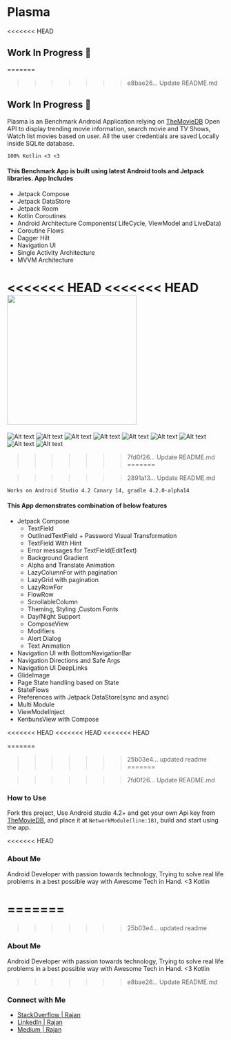 # Plasma
<<<<<<< HEAD

## Work In Progress 🚧
=======
>>>>>>> e8bae26... Update README.md

## Work In Progress 🚧

Plasma is an Benchmark Android Application relying on [TheMovieDB](https://www.themoviedb.org) Open API to display trending movie information, 
search movie and TV Shows, Watch list movies based on user. All the user credentials are saved Locally inside SQLite database.

```100% Kotlin <3 <3```

#### This Benchmark App is built using latest Android tools and Jetpack libraries. App Includes
- Jetpack Compose
- Jetpack DataStore
- Jetpack Room
- Kotlin Coroutines
- Android Architecture Components( LifeCycle, ViewModel and LiveData)
- Coroutine Flows
- Dagger Hilt
- Navigation UI
- Single Activity Architecture
- MVVM Architecture

<<<<<<< HEAD
<<<<<<< HEAD
<img src="/screenshots/demo.gif?raw=true" width="300"/>
=======
![Alt text](/screenshots/Screenshot_1604178812.png?raw=true)
![Alt text](/screenshots/trending.png?raw=true)
![Alt text](/screenshots/Screenshot_1604179071.png?raw=true)
![Alt text](/screenshots/Screenshot_1604178709.png?raw=true)
![Alt text](/screenshots/Screenshot_1604178759.png?raw=true)
![Alt text](/screenshots/Screenshot_1604178768.png?raw=true)
![Alt text](/screenshots/Screenshot_1604178773.png?raw=true)
![Alt text](/screenshots/Screenshot_1604178798.png?raw=true)
![Alt text](/screenshots/Screenshot_1604178812.png?raw=true)
>>>>>>> 7fd0f26... Update README.md
=======

>>>>>>> 2891a13... Update README.md


```Works on Android Studio 4.2 Canary 14, gradle 4.2.0-alpha14```


#### This App demonstrates combination of below features
- Jetpack Compose
    - TextField
    - OutlinedTextField + Password Visual Transformation
    - TextField With Hint
    - Error messages for TextField(EditText)
    - Background Gradient 
    - Alpha and Translate Animation
    - LazyColumnFor with pagination
    - LazyGrid with pagination
    - LazyRowFor
    - FlowRow
    - ScrollableColumn
    - Theming, Styling ,Custom Fonts
    - Day/Night Support
    - ComposeView
    - Modifiers
    - Alert Dialog
    - Text Animation
- Navigation UI with BottomNavigationBar
- Navigation Directions and Safe Args
- Navigation UI DeepLinks
- GlideImage
- Page State handling based on State
- StateFlows
- Preferences with Jetpack DataStore(sync and async)
- Multi Module
- ViewModelInject
- KenbunsView with Compose

<<<<<<< HEAD
<<<<<<< HEAD
<<<<<<< HEAD

=======
>>>>>>> 25b03e4... updated readme
=======

>>>>>>> 7fd0f26... Update README.md
### How to Use
Fork this project, Use Android studio 4.2+ and get your own Api key from [TheMovieDB](https://www.themoviedb.org), and place it at 
```NetworkModule(line:18)```, build and start using the app.

<<<<<<< HEAD
### About Me 
Android Developer with passion towards technology, Trying to solve real life problems in a best possible way with Awesome Tech in Hand. <3 Kotlin

=======
=======
>>>>>>> 25b03e4... updated readme
### About Me 
Android Developer with passion towards technology, Trying to solve real life problems in a best possible way with Awesome Tech in Hand. <3 Kotlin

>>>>>>> e8bae26... Update README.md
### Connect with Me
- [StackOverflow | Rajan](https://stackoverflow.com/users/3159267/rajan-ks)
- [LinkedIn | Rajan](https://www.linkedin.com/in/rajan-ks/)
- [Medium | Rajan](https://medium.com/@rajanks)
 





    
